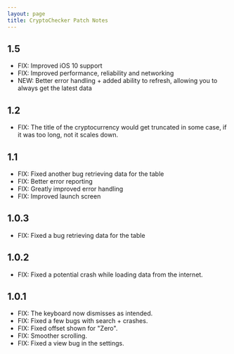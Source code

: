 ```yaml
---
layout: page
title: CryptoChecker Patch Notes
---
```


## 1.5

- FIX: Improved iOS 10 support
- FIX: Improved performance, reliability and networking
- NEW: Better error handling + added ability to refresh, allowing you to always get the latest data

## 1.2

- FIX: The title of the cryptocurrency would get truncated in some case, if it was too long, not it scales down.

## 1.1

- FIX: Fixed another bug retrieving data for the table
- FIX: Better error reporting
- FIX: Greatly improved error handling
- FIX: Improved launch screen

## 1.0.3

* FIX: Fixed a bug retrieving data for the table

## 1.0.2

* FIX: Fixed a potential crash while loading data from the internet.

## 1.0.1

* FIX: The keyboard now dismisses as intended.
* FIX: Fixed a few bugs with search + crashes.
* FIX: Fixed offset shown for "Zero".
* FIX: Smoother scrolling.
* FIX: Fixed a view bug in the settings.


